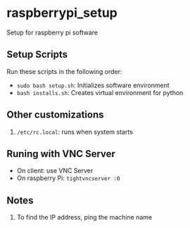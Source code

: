# raspberrypi_setup
Setup for raspberry pi software

## Setup Scripts
Run these scripts in the following order:

* ``sudo bash setup.sh``: Initializes software environment
* ``bash installs.sh``: Creates virtual environment for python

## Other customizations
1. ``/etc/rc.local``: runs when system starts

## Runing with VNC Server
* On client: use VNC Server
* On raspberry Pi: ``tightvncserver :0``

## Notes
1. To find the IP address, ping the machine name
